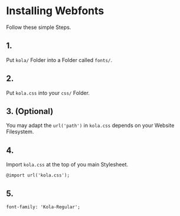 # Installing Webfonts
Follow these simple Steps.

## 1.
Put `kola/` Folder into a Folder called `fonts/`.

## 2.
Put `kola.css` into your `css/` Folder.

## 3. (Optional)
You may adapt the `url('path')` in `kola.css` depends on your Website Filesystem.

## 4.
Import `kola.css` at the top of you main Stylesheet.

```
@import url('kola.css');
```

## 5.


```
font-family: 'Kola-Regular';
```


